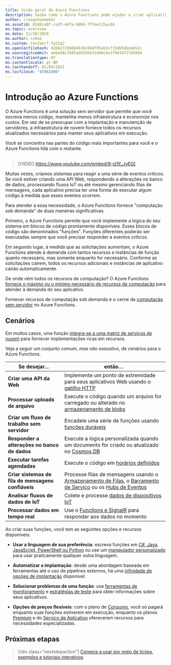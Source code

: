 ```yaml
---
title: Visão geral do Azure Functions
description: Saiba como o Azure Functions pode ajudar a criar aplicativos sem servidor robustos.
author: craigshoemaker
ms.assetid: 01d6ca9f-ca3f-44fa-b0b9-7ffee115acd4
ms.topic: overview
ms.date: 11/20/2020
ms.author: cshoe
ms.custom: contperf-fy21q2
ms.openlocfilehash: 41b627259d84539c868f95eb3cf33db5dbdab52c
ms.sourcegitcommit: aeba98c7b85ad435b631d40cbe1f9419727d5884
ms.translationtype: HT
ms.contentlocale: pt-BR
ms.lasthandoff: 01/04/2021
ms.locfileid: "97862400"
---
```

# <a name="introduction-to-azure-functions"></a>Introdução ao Azure Functions

O Azure Functions é uma solução sem servidor que permite que você escreva menos código, mantenha menos infraestrutura e economize nos custos. Em vez de se preocupar com a implantação e manutenção de servidores, a infraestrutura de nuvem fornece todos os recursos atualizados necessários para manter seus aplicativos em execução.

Você se concentra nas partes do código mais importantes para você e o Azure Functions lida com o restante.<br /><br />

> [!VIDEO https://www.youtube.com/embed/8-jz5f_JyEQ]

Muitas vezes, criamos sistemas para reagir a uma série de eventos críticos. Se você estiver criando uma API Web, respondendo a alterações no banco de dados, processando fluxos IoT ou até mesmo gerenciando filas de mensagens, cada aplicativo precisa ter uma forma de executar algum código à medida que esses eventos ocorrem.

Para atender a essa necessidade, o Azure Functions fornece "computação sob demanda" de duas maneiras significativas.

Primeiro, o Azure Functions permite que você implemente a lógica do seu sistema em blocos de código prontamente disponíveis. Esses blocos de código são denominados "funções". Funções diferentes poderão ser executadas sempre que você precisar responder a eventos críticos.

Em segundo lugar, à medida que as solicitações aumentam, o Azure Functions atende à demanda com tantos recursos e instâncias de função quanto necessário, mas somente enquanto for necessário. Conforme as solicitações caírem, todos os recursos adicionais e instâncias de aplicativo cairão automaticamente.

De onde vêm todos os recursos de computação? O Azure Functions [fornece o máximo ou o mínimo necessário de recursos de computação](./functions-scale.md) para atender à demanda do seu aplicativo.

Fornecer recursos de computação sob demanda é o cerne da [computação sem servidor](https://azure.microsoft.com/solutions/serverless/) no Azure Functions.

## <a name="scenarios"></a>Cenários

Em muitos casos, uma função [integra-se a uma matriz de serviços de nuvem](./functions-triggers-bindings.md) para fornecer implementações ricas em recursos.

Veja a seguir um conjunto comum, _mas não exaustivo_, de cenários para o Azure Functions.

| Se desejar... | então… |
| --- | --- |
| **Criar uma API da Web** | Implemente um ponto de extremidade para seus aplicativos Web usando o [gatilho HTTP](./functions-bindings-http-webhook.md) |
| **Processar uploads de arquivo** | Execute o código quando um arquivo for carregado ou alterado no [armazenamento de blobs](./functions-bindings-storage-blob.md) |
| **Criar um fluxo de trabalho sem servidor** | Encadeie uma série de funções usando [funções duráveis](./durable/durable-functions-overview.md) |
| **Responder a alterações no banco de dados** | Execute a lógica personalizada quando um documento for criado ou atualizado no [Cosmos DB](./functions-bindings-cosmosdb-v2.md) |
| **Executar tarefas agendadas** | Execute o código em [horários definidos](./functions-bindings-timer.md) |
| **Criar sistemas de fila de mensagens confiáveis** | Processe filas de mensagens usando o [Armazenamento de Filas](./functions-bindings-storage-queue.md), o [Barramento de Serviço](./functions-bindings-service-bus.md) ou os [Hubs de Eventos](./functions-bindings-event-hubs.md) |
| **Analisar fluxos de dados de IoT** | Colete e processe [dados de dispositivos IoT](./functions-bindings-event-iot.md) |
| **Processar dados em tempo real** | Use o [Functions e SignalR](./functions-bindings-signalr-service.md) para responder aos dados no momento |

Ao criar suas funções, você tem as seguintes opções e recursos disponíveis:

- **Usar a linguagem de sua preferência**: escreva funções em [C#, Java, JavaScript, PowerShell ou Python](./supported-languages.md) ou use um [manipulador personalizado](./functions-custom-handlers.md) para usar praticamente qualquer outra linguagem.

- **Automatizar a implantação**: desde uma abordagem baseada em ferramentas até o uso de pipelines externos, há uma [infinidade de opções de implantação](./functions-deployment-technologies.md) disponível.

- **Solucionar problemas de uma função**: use [ferramentas de monitoramento](./functions-monitoring.md) e [estratégias de teste](./functions-test-a-function.md) para obter informações sobre seus aplicativos.

- **Opções de preços flexíveis**: com o plano de [Consumo](./pricing.md), você só pagará enquanto suas funções estiverem em execução, enquanto os planos [Premium](./pricing.md) e do [Serviço de Aplicativo](./pricing.md) oferecerem recursos para necessidades especializadas.

## <a name="next-steps"></a>Próximas etapas

> [!div class="nextstepaction"]
> [Comece a usar por meio de lições, exemplos e tutoriais interativos](./functions-get-started.md)
